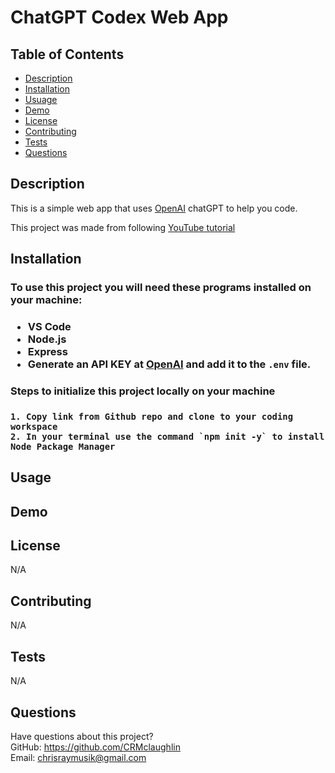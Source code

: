 # ChatGPT Codex Web App

## Table of Contents
  * [Description](#description)
  * [Installation](#installation)
  * [Usuage](#usage)
  * [Demo](#demo)
  * [License](#license)
  * [Contributing](#contributing)
  * [Tests](#tests)
  * [Questions](#questions)

  ## Description
 
This is a simple web app that uses [OpenAI](https://beta.openai.com/docs/introduction/overview) chatGPT to help you code.

This project was made from following [YouTube tutorial](https://www.youtube.com/watch?v=2FeymQoKvrk&t=3322s)
  
  ## Installation
  <h3> To use this project you will need these programs installed on your machine:<h3>
  
  * VS Code
  * Node.js
  * Express
  * Generate an API KEY at [OpenAI](https://beta.openai.com/) and add it to the `.env` file.
  
  
  <h3> Steps to initialize this project locally on your machine <h3>
    
    1. Copy link from Github repo and clone to your coding workspace
    2. In your terminal use the command `npm init -y` to install Node Package Manager
    

    
    
  
## Usage 
  
<!-- * Navigate to the depoloyed [Herouku page](https://still-scrubland-96431.herokuapp.com/) to begin creating AI Images! -->

<!-- * To create an image use the prompt box to create what image you would want to see (ie. Donut Mosaic)
* Select the size of the image
* Click `Generate` to generate your image -->

  
## Demo

   <!-- ![Screen Shot 2022-12-31 at 12 07 10 PM (2)](https://user-images.githubusercontent.com/111208223/210152287-6ae667ff-111f-4af0-87a4-67f73cefd8ec.png) -->


  
## License
N/A
  
  
## Contributing

N/A
  
## Tests
N/A
  
## Questions
Have questions about this project?  
GitHub: https://github.com/CRMclaughlin  
Email: chrisraymusik@gmail.com

